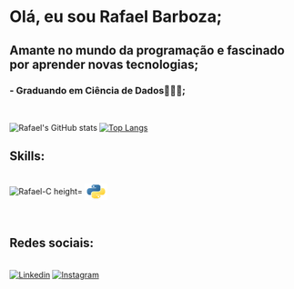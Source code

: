 # Olá, eu sou Rafael Barboza;
## Amante no mundo da programação e fascinado por aprender novas tecnologias;
### - Graduando em Ciência de Dados👨🏽‍💻;
<br>

![Rafael's GitHub stats](https://github-readme-stats.vercel.app/api?username=rafabarbozz&show_icons=true&theme=chartreuse-dark&include_all_commits=true&count_private=true&locale=pt-br&border_radius/)
[![Top Langs](https://github-readme-stats.vercel.app/api/top-langs/?username=rafabarbozz&layout=default&show_icons=true&theme=chartreuse-dark&include_all_commits=true&count_private=true&locale=pt-br&border_radius/)](https://github.com/rafabarbozz/github-readme-stats)

## Skills:

<div style="display: inline_block"><br>
  <img align="center" alt="Rafael-C height="30" width="40" src="https://img.shields.io/badge/C-00599C?style=for-the-badge&logo=c&logoColor=white">
  <img align="center"alt="Rafael-Python" height="30" width="40" src="https://raw.githubusercontent.com/devicons/devicon/master/icons/python/python-original.svg">
 </div><br/><br/>

## Redes sociais:
\
[![Linkedin](https://img.shields.io/badge/LinkedIn-0077B5?style=for-the-badge&logo=linkedin&logoColor=white)](https://www.linkedin.com/in/rafael-almeida-864876238/)
[![Instagram](https://img.shields.io/badge/Instagram-E4405F?style=for-the-badge&logo=instagram&logoColor=white)](https://www.instagram.com/rafa_barbozz/)

